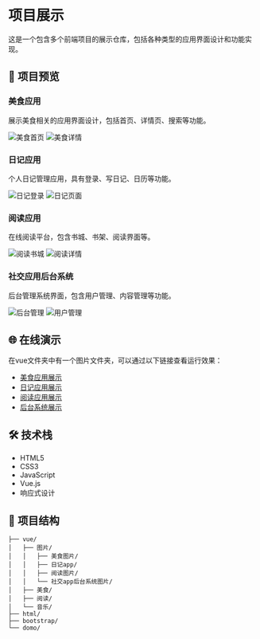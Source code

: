 # 项目展示

这是一个包含多个前端项目的展示仓库，包括各种类型的应用界面设计和功能实现。

## 📱 项目预览

### 美食应用
展示美食相关的应用界面设计，包括首页、详情页、搜索等功能。

![美食首页](vue/图片/美食图片/美食首页.jpg)
![美食详情](vue/图片/美食图片/美食详情.jpg)

### 日记应用  
个人日记管理应用，具有登录、写日记、日历等功能。

![日记登录](vue/图片/日记app/登录.png)
![日记页面](vue/图片/日记app/日记.png)

### 阅读应用
在线阅读平台，包含书城、书架、阅读界面等。

![阅读书城](vue/图片/阅读图片/阅读书城.jpg)
![阅读详情](vue/图片/阅读图片/阅读详情.jpg)

### 社交应用后台系统
后台管理系统界面，包含用户管理、内容管理等功能。

![后台管理](vue/图片/社交app后台系统图片/后台管理员.jpg)
![用户管理](vue/图片/社交app后台系统图片/用户首页.jpg)

## 🌐 在线演示

在vue文件夹中有一个图片文件夹，可以通过以下链接查看运行效果：

- [美食应用展示](https://hbinlris.github.io/vue/图片/DeliciousFood.html)
- [日记应用展示](https://hbinlris.github.io/vue/图片/diary.html)  
- [阅读应用展示](https://hbinlris.github.io/vue/图片/reading.html)
- [后台系统展示](https://hbinlris.github.io/vue/图片/backend.html)

## 🛠️ 技术栈

- HTML5
- CSS3
- JavaScript
- Vue.js
- 响应式设计

## 📄 项目结构

```
├── vue/
│   ├── 图片/
│   │   ├── 美食图片/
│   │   ├── 日记app/
│   │   ├── 阅读图片/
│   │   └── 社交app后台系统图片/
│   ├── 美食/
│   ├── 阅读/
│   └── 音乐/
├── html/
├── bootstrap/
└── domo/
```

